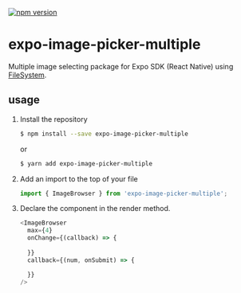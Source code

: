 [![npm version](https://badge.fury.io/js/expo-image-picker-multiple.svg)](https://badge.fury.io/js/expo-multiple-media-imagepicker)

# expo-image-picker-multiple

Multiple image selecting package for Expo SDK (React Native) using [FileSystem](https://docs.expo.io/versions/latest/sdk/filesystem/).

## usage
1. Install the repository
    ```bash
    $ npm install --save expo-image-picker-multiple
    ```
    or
    ```bash
    $ yarn add expo-image-picker-multiple
    ```
2. Add an import to the top of your file
    ```js
    import { ImageBrowser } from 'expo-image-picker-multiple';
    ```
3. Declare the component in the render method.
    ```js
    <ImageBrowser
      max={4}
      onChange={(callback) => {
        
      }}
      callback={(num, onSubmit) => {

      }}
    />
    ```